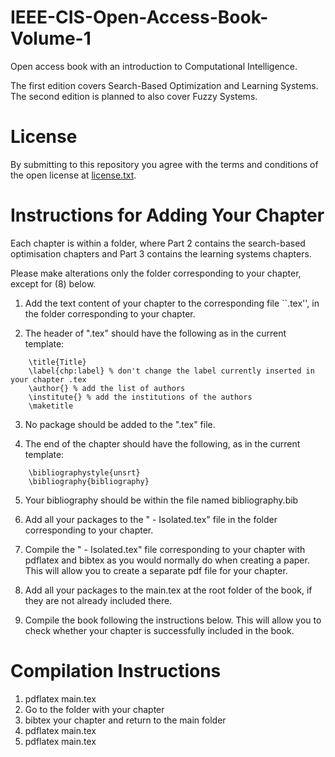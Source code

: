# IEEE-CIS-Open-Access-Book-Volume-1
Open access book with an introduction to Computational Intelligence.

The first edition covers Search-Based Optimization and Learning Systems. The second edition is planned to also cover Fuzzy Systems.

# License

By submitting to this repository you agree with the terms and conditions of the open license at [license.txt](license.txt).

# Instructions for Adding Your Chapter

Each chapter is within a folder, where Part 2 contains the search-based optimisation chapters and Part 3 contains the learning systems chapters.

Please make alterations only the folder corresponding to your chapter, except for (8) below.

1. Add the text content of your chapter to the corresponding file ``<chapter>.tex'', in the folder corresponding to your chapter.

2. The header of "<chapter>.tex" should have the following as in the current template:

```    
	\title{Title}
	\label{chp:label} % don't change the label currently inserted in your chapter .tex
	\author{} % add the list of authors
	\institute{} % add the institutions of the authors
	\maketitle
```

3. No package should be added to the "<chapter>.tex" file.

4. The end of the chapter should have the following, as in the current template:

```
	\bibliographystyle{unsrt}
	\bibliography{bibliography}
```

5. Your bibliography should be within the file named bibliography.bib

6. Add all your packages to the "<chapter> - Isolated.tex" file in the folder corresponding to your chapter.

7. Compile the "<chapter> - Isolated.tex" file corresponding to your chapter with pdflatex and bibtex as you would normally do when creating a paper. This will allow you to create a separate pdf file for your chapter.

8. Add all your packages to the main.tex at the root folder of the book, if they are not already included there.

9. Compile the book following the instructions below. This will allow you to check whether your chapter is successfully included in the book.

# Compilation Instructions

1. pdflatex main.tex
2. Go to the folder with your chapter
3. bibtex your chapter and return to the main folder
4. pdflatex main.tex
5. pdflatex main.tex

